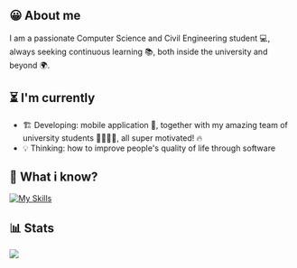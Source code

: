 ## 😀 About me
I am a passionate Computer Science and Civil Engineering student 💻, always seeking continuous learning 📚, both inside the university and beyond 🌍.

## ⏳ I'm currently
- 🏗️ Developing:  mobile application 📱, together with my amazing team of university students 👩‍💻👨‍💻, all super motivated! 🔥
- 💡 Thinking: how to improve people's quality of life through software  

## 🤔 What i know?
[![My Skills](https://skillicons.dev/icons?i=py,css,html)](https://skillicons.dev)
## 📊 Stats
![](https://github-readme-stats.vercel.app/api/top-langs/?username=WindB3NJA&theme=tokyonight&hide_border=false&include_all_commits=false&count_private=false&layout=compact) 
